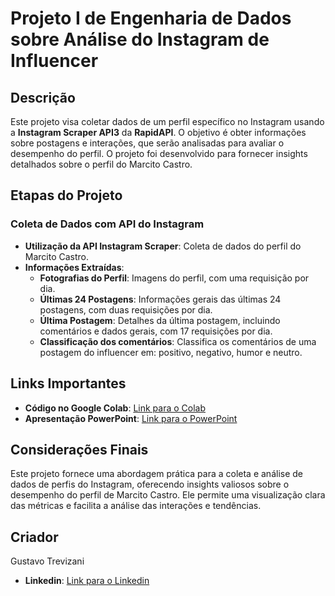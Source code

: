 # Projeto I de Engenharia de Dados sobre Análise do Instagram de Influencer

## Descrição

Este projeto visa coletar dados de um perfil específico no Instagram usando a **Instagram Scraper API3** da **RapidAPI**. O objetivo é obter informações sobre postagens e interações, que serão analisadas para avaliar o desempenho do perfil. O projeto foi desenvolvido para fornecer insights detalhados sobre o perfil do Marcito Castro.

## Etapas do Projeto

### Coleta de Dados com API do Instagram

- **Utilização da API Instagram Scraper**: Coleta de dados do perfil do Marcito Castro.
- **Informações Extraídas**:
  - **Fotografias do Perfil**: Imagens do perfil, com uma requisição por dia.
  - **Últimas 24 Postagens**: Informações gerais das últimas 24 postagens, com duas requisições por dia.
  - **Última Postagem**: Detalhes da última postagem, incluindo comentários e dados gerais, com 17 requisições por dia.
  - **Classificação dos comentários**: Classifica os comentários de uma postagem do influencer em: positivo, negativo, humor e neutro.

## Links Importantes

- **Código no Google Colab**: [Link para o Colab](#)
- **Apresentação PowerPoint**: [Link para o PowerPoint](https://drive.google.com/file/d/15qPT9m4zMbHmDACslXeI4pKbHSfBhk3z/view?usp=sharing)
  
## Considerações Finais

Este projeto fornece uma abordagem prática para a coleta e análise de dados de perfis do Instagram, oferecendo insights valiosos sobre o desempenho do perfil de Marcito Castro. Ele permite uma visualização clara das métricas e facilita a análise das interações e tendências.

## Criador

Gustavo Trevizani
- **Linkedin**: [Link para o Linkedin]([www.linkedin.com/in/gustavo-trevizani-39135a2b7](https://www.linkedin.com/in/gustavo-trevizani-39135a2b7))

